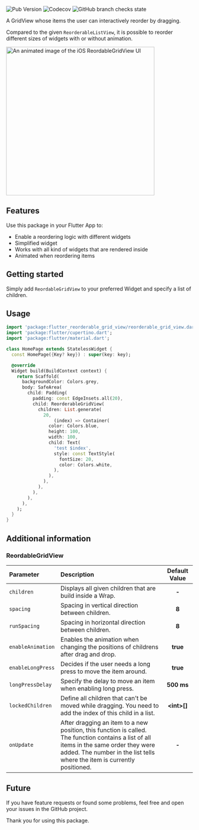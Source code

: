 ![Pub Version](https://img.shields.io/pub/v/flutter_reorderable_grid_view?color=%23397ab6&style=flat-square)
![Codecov](https://img.shields.io/codecov/c/gh/karvulf/flutter-reorderable-grid-view?style=flat-square)
![GitHub branch checks state](https://img.shields.io/github/checks-status/karvulf/flutter-reorderable-grid-view/master?style=flat-square)

A GridView whose items the user can interactively reorder by dragging. 

Compared to the given `ReorderableListView`, it
is possible to reorder different sizes of widgets with or without animation.

<p>
  <img src="https://github.com/karvulf/flutter-reorderable-grid-view/blob/master/doc/flutter_reordable_grid_view_preview_ios.gif?raw=true"
    alt="An animated image of the iOS ReordableGridView UI" height="400"/>
</p>

## Features

Use this package in your Flutter App to:
- Enable a reordering logic with different widgets
- Simplified widget
- Works with all kind of widgets that are rendered inside
- Animated when reordering items

## Getting started
Simply add `ReordableGridView` to your preferred Widget and specify a list of children.

## Usage

```dart
import 'package:flutter_reorderable_grid_view/reorderable_grid_view.dart';
import 'package:flutter/cupertino.dart';
import 'package:flutter/material.dart';

class HomePage extends StatelessWidget {
  const HomePage({Key? key}) : super(key: key);

  @override
  Widget build(BuildContext context) {
    return Scaffold(
      backgroundColor: Colors.grey,
      body: SafeArea(
        child: Padding(
          padding: const EdgeInsets.all(20),
          child: ReorderableGridView(
            children: List.generate(
              20,
                  (index) => Container(
                color: Colors.blue,
                height: 100,
                width: 100,
                child: Text(
                  'test $index',
                  style: const TextStyle(
                    fontSize: 20,
                    color: Colors.white,
                  ),
                ),
              ),
            ),
          ),
        ),
      ),
    );
  }
}
```

## Additional information
### ReordableGridView

| **Parameter** | **Description** | **Default Value** |
| :------------- | :------------- | :-------------: |
| `children` | Displays all given children that are build inside a Wrap. | **-** |
| `spacing` | Spacing in vertical direction between children. | **8** |
| `runSpacing` | Spacing in horizontal direction between children. | **8** |
| `enableAnimation` | Enables the animation when changing the positions of childrens after drag and drop. | **true** |
| `enableLongPress` | Decides if the user needs a long press to move the item around. | **true** |
| `longPressDelay` | Specify the delay to move an item when enabling long press. | **500 ms** |
| `lockedChildren` | Define all children that can't be moved while dragging. You need to add the index of this child in a list. | **\<int>[]** |
| `onUpdate` | After dragging an item to a new position, this function is called.<br/> The function contains a list of all items in the same order they were added. The number in the list tells where the item is currently positioned.| **-** |

## Future
If you have feature requests or found some problems, feel free and open your issues in the GitHub project.

Thank you for using this package.